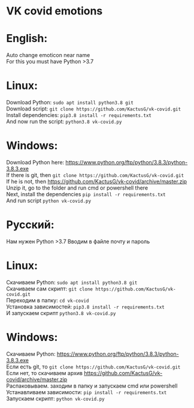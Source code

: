 VK covid emotions
===================
English:
=========
Auto change emoticon near name<br/>
For this you must have Python >3.7<br/>

Linux:
===========
Download Python: `sudo apt install python3.8 git`<br/>
Download script: `git clone https://github.com/KactusG/vk-covid.git`<br/>
Install dependencies: `pip3.8 install -r requirements.txt`<br/>
And now run the script: `python3.8 vk-covid.py`

Windows:
===========
Download Python here: https://www.python.org/ftp/python/3.8.3/python-3.8.3.exe<br/>
If there is git, then `git clone https://github.com/KactusG/vk-covid.git`<br/>
If he is not, then https://github.com/KactusG/vk-covid/archive/master.zip<br/>
Unzip it, go to the folder and run cmd or powershell there<br/>
Next, install the dependencies `pip install -r requirements.txt`<br/>
And run script `python vk-covid.py`

Русский:
===========
Нам нужен Python >3.7
Вводим в файле почту и пароль

Linux:
===========
Скачиваем Python: `sudo apt install python3.8 git`<br/>
Скачиваем сам скрипт: `git clone https://github.com/KactusG/vk-covid.git`<br/>
Переходим в папку: `cd vk-covid`<br/>
Установка зависимостей: `pip3.8 install -r requirements.txt`<br/>
И запускаем скрипт `python3.8 vk-covid.py`

Windows:
===========
Скачиваем Python: https://www.python.org/ftp/python/3.8.3/python-3.8.3.exe<br/>
Если есть git, то `git clone https://github.com/KactusG/vk-covid.git`<br/>
Если нет, то скачиваем архив https://github.com/KactusG/vk-covid/archive/master.zip<br/>
Распаковываем. заходим в папку и запускаем cmd или powershell<br/>
Устанавливаем зависимости: `pip install -r requirements.txt`<br/>
Запускаем скрипт: `python vk-covid.py`<br/>
